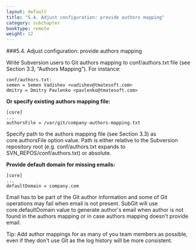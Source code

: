 ```yaml
---
layout: default
title: "5.4. Adjust configuration: provide authors mapping"
category: subchapter
booktype: remote
weight: 12
---
```

###5.4. Adjust configuration: provide authors mapping

Write Subversion users to Git authors mapping to conf/authors.txt file (see Section 3.3, “Authors Mapping”). For instance:

    conf/authors.txt:
    semen = Semen Vadishev <vadishev@tmatesoft.com>
    dmitry = Dmitry Pavlenko <pavlenko@tmatesoft.com>

**Or specify existing authors mapping file:**

    [core]
    ...
    authorsFile = /var/git/company-authors-mapping.txt

Specify path to the authors mapping file (see Section 3.3) as core.authorsFile option value. Path is either relative to the Subversion repository root (e.g. conf/authors.txt expands to SVN_REPOS/conf/authors.txt) or absolute.

**Provide default domain for missing emails:**

    [core]
    ...
    defaultDomain = company.com

Email has to be part of the Git author information and some of Git operations may fail when email is not present. SubGit will use core.defaultDomain value to generate author's email when author is not found in the authors mapping or in case authors mapping doesn't provide email.

Tip: Add author mappings for as many of you team members as possible, even if they don't use Git as the log history will be more consistent.